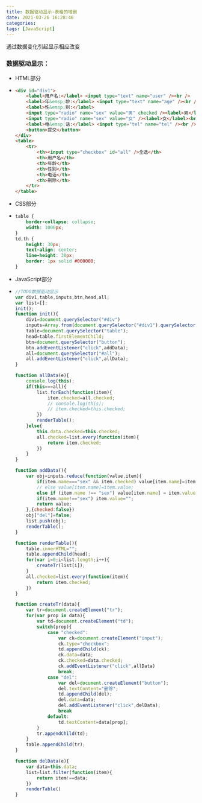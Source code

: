 ```yaml
---
title: 数据驱动显示-表格的增删
date: 2021-03-26 16:28:46
categories:
tags: [JavaScript]
---
```


通过数据变化引起显示相应改变

<!--more-->

### 数据驱动显示：

- HTML部分

- ```html
  <div id="div1">
      <label>用户名:</label> <input type="text" name="user" /><br />
      <label>年&emsp;龄:</label> <input type="text" name="age" /><br />
      <label>性&emsp;别:</label>
      <input type="radio" name="sex" value="男" checked /><label>男</label>
      <input type="radio" name="sex" value="女" /><label>女</label><br />
      <label>电&emsp;话:</label> <input type="tel" name="tel" /><br />
      <button>提交</button>
  </div>
  <table>
      <tr>
          <th><input type="checkbox" id="all" />全选</th>
          <th>用户名</th>
          <th>年龄</th>
          <th>性别</th>
          <th>电话</th>
          <th>删除</th>
      </tr>
  </table>
  ```

- CSS部分

- ```css
  table {
      border-collapse: collapse;
      width: 1000px;
  }
  td,th {
      height: 30px;
      text-align: center;
      line-height: 30px;
      border: 1px solid #000000;
  }
  ```

- JavaScript部分

- ```javascript
  //TODO数据驱动显示
  var div1,table,inputs,btn,head,all;
  var list=[];
  init();
  function init(){
      div1=document.querySelector("#div")
      inputs=Array.from(document.querySelector("#div1").querySelectorAll("input"));
      table=document.querySelector("table");
      head=table.firstElementChild;
      btn=document.querySelector("button");
      btn.addEventListener("click",addData);
      all=document.querySelector("#all");
      all.addEventListener("click",allData);
  }
  
  function allData(e){
      console.log(this);
      if(this===all){
          list.forEach(function(item){
              item.checked=all.checked;
              // console.log(this);
              // item.checked=this.checked;
          })
          renderTable();
      }else{
          this.data.checked=this.checked;
          all.checked=list.every(function(item){
              return item.checked;
          })
      }
  }
  
  function addData(){
      var obj=inputs.reduce(function(value,item){
          if(item.name==="sex" && item.checked) value[item.name]=item.value
          // else value[item.name]=item.value;
          else if (item.name !== "sex") value[item.name] = item.value;
          if(item.name!=="sex") item.value="";
          return value;
      },{checked:false})
      obj["del"]=false;
      list.push(obj);
      renderTable();
  }
  
  function renderTable(){
      table.innerHTML="";
      table.appendChild(head);
      for(var i=0;i<list.length;i++){
          createTr(list[i]);
      }
      all.checked=list.every(function(item){
          return item.checked;
      })
  }
  
  function createTr(data){
      var tr=document.createElement("tr");
      for(var prop in data){
          var td=document.createElement("td");
          switch(prop){
              case "checked":
                  var ck=document.createElement("input");
                  ck.type="checkbox";
                  td.appendChild(ck);
                  ck.data=data;
                  ck.checked=data.checked;
                  ck.addEventListener("click",allData)
                  break;
              case "del":
                  var del=document.createElement("button");
                  del.textContent="删除";
                  td.appendChild(del);
                  del.data=data;
                  del.addEventListener("click",delData);
                  break
              default:
                  td.textContent=data[prop];
          }
          tr.appendChild(td);
      }
      table.appendChild(tr);
  }
  
  function delData(e){
      var data=this.data;
      list=list.filter(function(item){
          return item!==data;
      })
      renderTable()
  }
  ```
